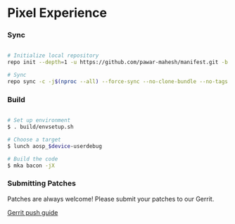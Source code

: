 # Pixel Experience

### Sync

```bash

# Initialize local repository
repo init --depth=1 -u https://github.com/pawar-mahesh/manifest.git -b eleven-plus

# Sync
repo sync -c -j$(nproc --all) --force-sync --no-clone-bundle --no-tags
```

### Build

```bash

# Set up environment
$ . build/envsetup.sh

# Choose a target
$ lunch aosp_$device-userdebug

# Build the code
$ mka bacon -jX
```

### Submitting Patches

Patches are always welcome! Please submit your patches to our Gerrit.

[Gerrit push guide](https://wiki.pixelexperience.org/help/submit-patch/)
